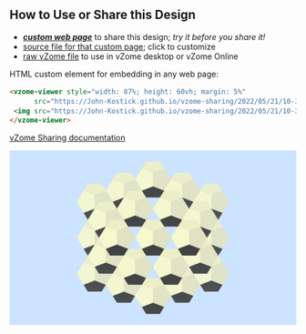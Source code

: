 
## How to Use or Share this Design

 - [***custom web page***][post] to share this design; *try it before you share it!*
 - [source file for that custom page][source]; click to customize
 - [raw vZome file][raw] to use in vZome desktop or vZome Online
 
 HTML custom element for embedding in any web page:
 ```html
<vzome-viewer style="width: 87%; height: 60vh; margin: 5%"
       src="https://John-Kostick.github.io/vzome-sharing/2022/05/21/10-38-32-Giant-dideca-array/Giant-dideca-array.vZome" >
  <img src="https://John-Kostick.github.io/vzome-sharing/2022/05/21/10-38-32-Giant-dideca-array/Giant-dideca-array.png" />
</vzome-viewer>
 ```

[vZome Sharing documentation](https://vzome.github.io/vzome/sharing.html#how-it-works)

![Image](<Giant-dideca-array.png>)


[post]: <https://John-Kostick.github.io/vzome-sharing/2022/05/21/Giant-dideca-array-10-38-32.html>
[source]: <https://github.com/John-Kostick/vzome-sharing/edit/main/_posts/2022-05-21-Giant-dideca-array-10-38-32.md>
[raw]: <https://raw.githubusercontent.com/John-Kostick/vzome-sharing/main/2022/05/21/10-38-32-Giant-dideca-array/Giant-dideca-array.vZome>